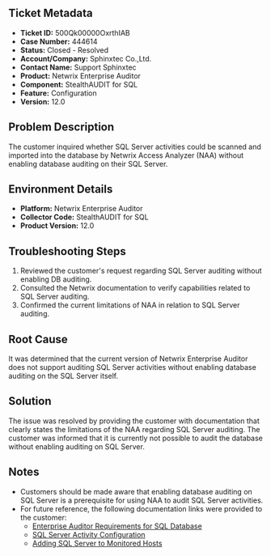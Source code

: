 ## Ticket Metadata
- **Ticket ID:** 500Qk00000OxrthIAB
- **Case Number:** 444614
- **Status:** Closed - Resolved
- **Account/Company:** Sphinxtec Co.,Ltd.
- **Contact Name:** Support Sphinxtec
- **Product:** Netwrix Enterprise Auditor
- **Component:** StealthAUDIT for SQL
- **Feature:** Configuration
- **Version:** 12.0

## Problem Description
The customer inquired whether SQL Server activities could be scanned and imported into the database by Netwrix Access Analyzer (NAA) without enabling database auditing on their SQL Server.

## Environment Details
- **Platform:** Netwrix Enterprise Auditor
- **Collector Code:** StealthAUDIT for SQL
- **Product Version:** 12.0

## Troubleshooting Steps
1. Reviewed the customer's request regarding SQL Server auditing without enabling DB auditing.
2. Consulted the Netwrix documentation to verify capabilities related to SQL Server auditing.
3. Confirmed the current limitations of NAA in relation to SQL Server auditing.

## Root Cause
It was determined that the current version of Netwrix Enterprise Auditor does not support auditing SQL Server activities without enabling database auditing on the SQL Server itself.

## Solution
The issue was resolved by providing the customer with documentation that clearly states the limitations of the NAA regarding SQL Server auditing. The customer was informed that it is currently not possible to audit the database without enabling auditing on SQL Server.

## Notes
- Customers should be made aware that enabling database auditing on SQL Server is a prerequisite for using NAA to audit SQL Server activities.
- For future reference, the following documentation links were provided to the customer:
  - [Enterprise Auditor Requirements for SQL Database](https://helpcenter.netwrix.com/bundle/AccessAnalyzer_12.0/page/Content/EnterpriseAuditor/Requirements/Target/DatabaseSQL.htm)
  - [SQL Server Activity Configuration](https://helpcenter.netwrix.com/bundle/AccessAnalyzer_12.0/page/Content/Config/SQLServer/Activity.htm)
  - [Adding SQL Server to Monitored Hosts](https://helpcenter.netwrix.com/bundle/ActivityMonitor_8.0/page/Content/ActivityMonitor/Admin/MonitoredHosts/Add/SQLServer.htm)